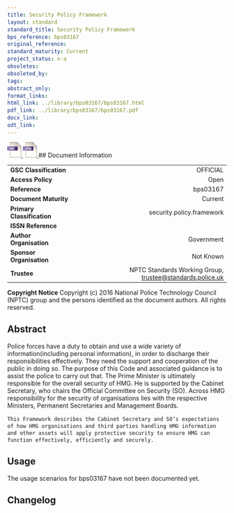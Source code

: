 ```yaml
---
title: Security Policy Framework
layout: standard
standard_title: Security Policy Framework
bps_reference: bps03167
original_reference: 
standard_maturity: Current
project_status: n-a
obsoletes: 
obsoleted_by: 
tags: 
abstract_only:
format_links:
html_link: ../library/bps03167/bps03167.html
pdf_link: ../library/bps03167/bps03167.pdf
docx_link: 
odt_link: 
---
```


<a target="_blank" href="../library/bps03167/bps03167.pdf">
    <img src="../images/pdf@0.5x.png" alt="pdf link" title="pdf link" style="max-height:35px;">
</a>

<a target="_blank" href="../library/bps03167/bps03167.html">
    <img src="../images/html@0.5x.png" alt="html link" title="html link" style="max-height:35px;">
</a>
## Document Information

|||
| :------- | ------: |
| **GSC Classification**     | OFFICIAL |
| **Access Policy**          | Open |
| **Reference**              | bps03167  |
| **Document Maturity**      | Current |
| **Primary Classification** | security.policy.framework |
| **ISSN Reference**         |  |
| **Author Organisation**    |Government|
| **Sponsor Organisation**   |Not Known|
| **Trustee**                | NPTC Standards Working Group, <a href="mailto:trustee@standards.police.uk?subject=bps03167 Security Policy Framework">trustee@standards.police.uk |

**Copyright Notice**
Copyright (c) 2016 National Police Technology Council (NPTC) group and the persons identified as the document authors. All rights reserved.

## Abstract
Police forces have a duty to obtain and use a wide variety of information(including personal  information),  in  order  to  discharge  their  
    responsibilities effectively.  They need the support and cooperation of the public in doing so. The purpose of this Code and associated guidance is 
    to assist the police to carry out that.  The Prime Minister is ultimately responsible for the overall security of HMG. He is supported by the Cabinet Secretary, who chairs the Official Committee on Security (SO). Across HMG responsibility for the security of organisations lies with the respective Ministers, Permanent Secretaries and Management Boards.
    
    This Framework describes the Cabinet Secretary and SO’s expectations of how HMG organisations and third parties handling HMG information and other assets will apply protective security to ensure HMG can function effectively, efficiently and securely.
        
## Usage
The usage scenarios for bps03167 have not been documented yet.

## Changelog

